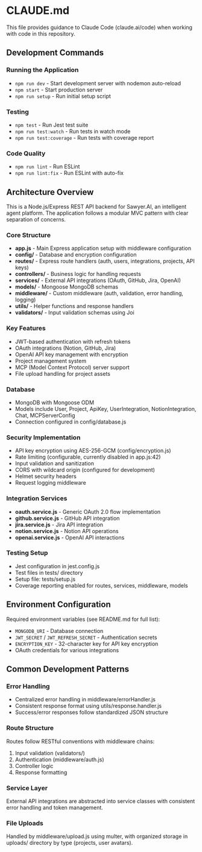 # CLAUDE.md

This file provides guidance to Claude Code (claude.ai/code) when working with code in this repository.

## Development Commands

### Running the Application
- `npm run dev` - Start development server with nodemon auto-reload
- `npm start` - Start production server
- `npm run setup` - Run initial setup script

### Testing
- `npm test` - Run Jest test suite
- `npm run test:watch` - Run tests in watch mode
- `npm run test:coverage` - Run tests with coverage report

### Code Quality
- `npm run lint` - Run ESLint
- `npm run lint:fix` - Run ESLint with auto-fix

## Architecture Overview

This is a Node.js/Express REST API backend for Sawyer.AI, an intelligent agent platform. The application follows a modular MVC pattern with clear separation of concerns.

### Core Structure
- **app.js** - Main Express application setup with middleware configuration
- **config/** - Database and encryption configuration
- **routes/** - Express route handlers (auth, users, integrations, projects, API keys)
- **controllers/** - Business logic for handling requests
- **services/** - External API integrations (OAuth, GitHub, Jira, OpenAI)
- **models/** - Mongoose MongoDB schemas
- **middleware/** - Custom middleware (auth, validation, error handling, logging)
- **utils/** - Helper functions and response handlers
- **validators/** - Input validation schemas using Joi

### Key Features
- JWT-based authentication with refresh tokens
- OAuth integrations (Notion, GitHub, Jira)
- OpenAI API key management with encryption
- Project management system
- MCP (Model Context Protocol) server support
- File upload handling for project assets

### Database
- MongoDB with Mongoose ODM
- Models include User, Project, ApiKey, UserIntegration, NotionIntegration, Chat, MCPServerConfig
- Connection configured in config/database.js

### Security Implementation
- API key encryption using AES-256-GCM (config/encryption.js)
- Rate limiting (configurable, currently disabled in app.js:42)
- Input validation and sanitization
- CORS with wildcard origin (configured for development)
- Helmet security headers
- Request logging middleware

### Integration Services
- **oauth.service.js** - Generic OAuth 2.0 flow implementation
- **github.service.js** - GitHub API integration
- **jira.service.js** - Jira API integration  
- **notion.service.js** - Notion API operations
- **openai.service.js** - OpenAI API interactions

### Testing Setup
- Jest configuration in jest.config.js
- Test files in tests/ directory
- Setup file: tests/setup.js
- Coverage reporting enabled for routes, services, middleware, models

## Environment Configuration

Required environment variables (see README.md for full list):
- `MONGODB_URI` - Database connection
- `JWT_SECRET` / `JWT_REFRESH_SECRET` - Authentication secrets
- `ENCRYPTION_KEY` - 32-character key for API key encryption
- OAuth credentials for various integrations

## Common Development Patterns

### Error Handling
- Centralized error handling in middleware/errorHandler.js
- Consistent response format using utils/response.handler.js
- Success/error responses follow standardized JSON structure

### Route Structure
Routes follow RESTful conventions with middleware chains:
1. Input validation (validators/)
2. Authentication (middleware/auth.js)
3. Controller logic
4. Response formatting

### Service Layer
External API integrations are abstracted into service classes with consistent error handling and token management.

### File Uploads
Handled by middleware/upload.js using multer, with organized storage in uploads/ directory by type (projects, user avatars).
